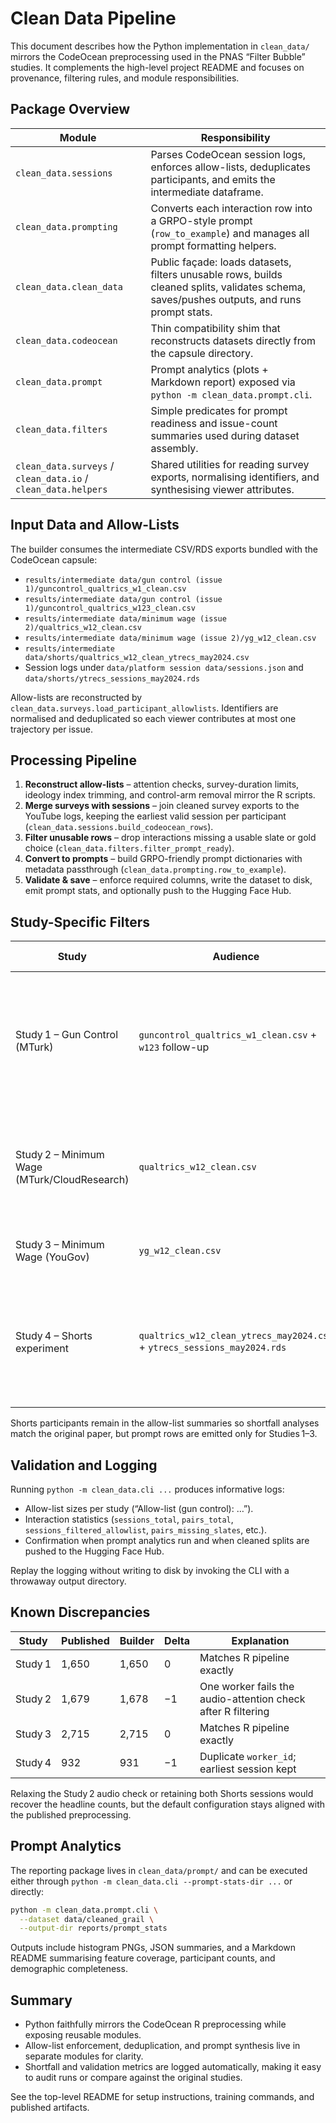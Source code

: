 # Clean Data Pipeline

This document describes how the Python implementation in `clean_data/` mirrors the CodeOcean preprocessing used in the PNAS “Filter Bubble” studies. It complements the high-level project README and focuses on provenance, filtering rules, and module responsibilities.

## Package Overview

| Module | Responsibility |
| ------ | -------------- |
| `clean_data.sessions` | Parses CodeOcean session logs, enforces allow-lists, deduplicates participants, and emits the intermediate dataframe. |
| `clean_data.prompting` | Converts each interaction row into a GRPO-style prompt (`row_to_example`) and manages all prompt formatting helpers. |
| `clean_data.clean_data` | Public façade: loads datasets, filters unusable rows, builds cleaned splits, validates schema, saves/pushes outputs, and runs prompt stats. |
| `clean_data.codeocean` | Thin compatibility shim that reconstructs datasets directly from the capsule directory. |
| `clean_data.prompt` | Prompt analytics (plots + Markdown report) exposed via `python -m clean_data.prompt.cli`. |
| `clean_data.filters` | Simple predicates for prompt readiness and issue-count summaries used during dataset assembly. |
| `clean_data.surveys` / `clean_data.io` / `clean_data.helpers` | Shared utilities for reading survey exports, normalising identifiers, and synthesising viewer attributes. |

## Input Data and Allow-Lists

The builder consumes the intermediate CSV/RDS exports bundled with the CodeOcean capsule:

- `results/intermediate data/gun control (issue 1)/guncontrol_qualtrics_w1_clean.csv`
- `results/intermediate data/gun control (issue 1)/guncontrol_qualtrics_w123_clean.csv`
- `results/intermediate data/minimum wage (issue 2)/qualtrics_w12_clean.csv`
- `results/intermediate data/minimum wage (issue 2)/yg_w12_clean.csv`
- `results/intermediate data/shorts/qualtrics_w12_clean_ytrecs_may2024.csv`
- Session logs under `data/platform session data/sessions.json` and `data/shorts/ytrecs_sessions_may2024.rds`

Allow-lists are reconstructed by `clean_data.surveys.load_participant_allowlists`. Identifiers are normalised and deduplicated so each viewer contributes at most one trajectory per issue.

## Processing Pipeline

1. **Reconstruct allow-lists** – attention checks, survey-duration limits, ideology index trimming, and control-arm removal mirror the R scripts.
2. **Merge surveys with sessions** – join cleaned survey exports to the YouTube logs, keeping the earliest valid session per participant (`clean_data.sessions.build_codeocean_rows`).
3. **Filter unusable rows** – drop interactions missing a usable slate or gold choice (`clean_data.filters.filter_prompt_ready`).
4. **Convert to prompts** – build GRPO-friendly prompt dictionaries with metadata passthrough (`clean_data.prompting.row_to_example`).
5. **Validate & save** – enforce required columns, write the dataset to disk, emit prompt stats, and optionally push to the Hugging Face Hub.

## Study-Specific Filters

| Study | Audience | Key Filters | Resulting IDs |
| ----- | -------- | ----------- | ------------- |
| Study 1 – Gun Control (MTurk) | `guncontrol_qualtrics_w1_clean.csv` + `w123` follow-up | Attention checks (`q87/q89`), ≥120s survey time, ideology index ∈ [0.05, 0.95], drop control arm, require `pro`/`anti`, earliest `worker_id` session | 1,650 worker IDs |
| Study 2 – Minimum Wage (MTurk/CloudResearch) | `qualtrics_w12_clean.csv` | Same attention checks, ≥120s, wage index ∈ [0.025, 0.975], drop control arm, require `pro`/`anti`, earliest `worker_id` session | 1,678 worker IDs (paper lists 1,679; one respondent fails audio check) |
| Study 3 – Minimum Wage (YouGov) | `yg_w12_clean.csv` | Drop control arm, require `pro`/`anti`, earliest `caseid` session | 2,715 case IDs |
| Study 4 – Shorts experiment | `qualtrics_w12_clean_ytrecs_may2024.csv` + `ytrecs_sessions_may2024.rds` | Allow-list recorded for auditing, but sessions excluded from prompts because logs lack recommendation slates | 931 worker IDs retained in reporting |

Shorts participants remain in the allow-list summaries so shortfall analyses match the original paper, but prompt rows are emitted only for Studies 1–3.

## Validation and Logging

Running `python -m clean_data.cli ...` produces informative logs:

- Allow-list sizes per study (“Allow-list (gun control): …”).
- Interaction statistics (`sessions_total`, `pairs_total`, `sessions_filtered_allowlist`, `pairs_missing_slates`, etc.).
- Confirmation when prompt analytics run and when cleaned splits are pushed to the Hugging Face Hub.

Replay the logging without writing to disk by invoking the CLI with a throwaway output directory.

## Known Discrepancies

| Study | Published | Builder | Delta | Explanation |
| ----- | --------- | ------- | ----- | ----------- |
| Study 1 | 1,650 | 1,650 | 0 | Matches R pipeline exactly |
| Study 2 | 1,679 | 1,678 | −1 | One worker fails the audio-attention check after R filtering |
| Study 3 | 2,715 | 2,715 | 0 | Matches R pipeline exactly |
| Study 4 | 932 | 931 | −1 | Duplicate `worker_id`; earliest session kept |

Relaxing the Study 2 audio check or retaining both Shorts sessions would recover the headline counts, but the default configuration stays aligned with the published preprocessing.

## Prompt Analytics

The reporting package lives in `clean_data/prompt/` and can be executed either through `python -m clean_data.cli --prompt-stats-dir ...` or directly:

```bash
python -m clean_data.prompt.cli \
  --dataset data/cleaned_grail \
  --output-dir reports/prompt_stats
```

Outputs include histogram PNGs, JSON summaries, and a Markdown README summarising feature coverage, participant counts, and demographic completeness.

## Summary

- Python faithfully mirrors the CodeOcean R preprocessing while exposing reusable modules.
- Allow-list enforcement, deduplication, and prompt synthesis live in separate modules for clarity.
- Shortfall and validation metrics are logged automatically, making it easy to audit runs or compare against the original studies.

See the top-level README for setup instructions, training commands, and published artifacts.
